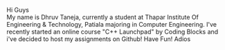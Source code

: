 Hi Guys   
  My name is Dhruv Taneja, currently a student at Thapar Institute Of Engineering & Technology, Patiala majoring in Computer Engineering.
  I've recently started an online course "C++ Launchpad" by Coding Blocks and i've decided to host my assignments on Github!
  Have Fun!
  Adios
